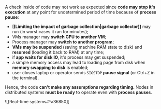 A check inside of code may not work as expected since **code may stop it's execution** at any point for undetermined period of time because of **process pause**:
- **[[Limiting the impact of garbage collection|garbage collector]]** may run (in worst cases it ran for minutes);
- VMs manager may **switch CPU to another VM**;
- Process manager may **switch to another program**;
- **VMs may be suspended** (saving machine RAM state to disk) and **resumed** (loading it back to RAM) at any time;
- if **app waits for disk IO**, it's process may get suspended;
- a simple memory access may lead to loading page from disk when **memory swapping to disk** is enabled;
- user closes laptop or operator sends `SIGSTOP` **pause signal** (or Ctrl+Z in the terminal).

Hence, the code **can't make any assumptions regarding timing**. Nodes in distributed systems **must be ready** to operate even with **process pauses**.

![[Real-time systems#^a36850]]
